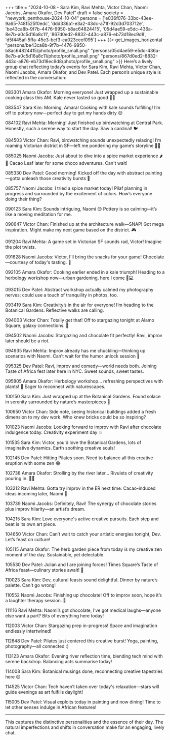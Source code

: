 +++
title = "2024-10-08 - Sara Kim, Ravi Mehta, Victor Chan, Naomi Jacobs, Amara Okafor, Dev Patel"
draft = false
society = "newyork_penthouse-2024-10-04"
persons = ['e036f076-33bc-43ee-9a65-748f525f0edc', 'ddd336a1-e3a2-43dc-a71f-92d3d703712e', 'be43ca8b-9f7b-4476-9950-b8ac64824415', '05d4ae59-e5dc-436a-8e7b-a0c5d16a8c11', '867d0ed2-8832-443c-a876-eb73d18ec9d8', 'd5f445af-5ffa-45e3-bcf3-ca023ceef095']
+++
{{< get_images_horizontal "persons/be43ca8b-9f7b-4476-9950-b8ac64824415/photo/profile_small.png" "persons/05d4ae59-e5dc-436a-8e7b-a0c5d16a8c11/photo/profile_small.png" "persons/867d0ed2-8832-443c-a876-eb73d18ec9d8/photo/profile_small.png" >}}
Here’s a lively group chat reflecting today’s events for Sara Kim, Ravi Mehta, Victor Chan, Naomi Jacobs, Amara Okafor, and Dev Patel. Each person’s unique style is reflected in the conversation:

---

083301 Amara Okafor: Morning everyone! Just wrapped up a sustainable cooking class this AM. Kale never tasted so good 🍃😋

083547 Sara Kim: Morning, Amara! Cooking with kale sounds fulfilling! I’m off to pottery now—perfect day to get my hands dirty 😊

084102 Ravi Mehta: Morning! Just finished up birdwatching at Central Park. Honestly, such a serene way to start the day. Saw a cardinal! 🐦

084503 Victor Chan: Ravi, birdwatching sounds unexpectedly relaxing! I’m roaming Victorian district in SF—left me pondering my game’s storyline 🤔📸

085025 Naomi Jacobs: Just about to dive into a spice market experience 🌶️🧂 Cacao Leaf later for some choco adventures. Can't wait!

085330 Dev Patel: Good morning! Kicked off the day with abstract painting—gotta unleash those creativity bursts 🎨

085757 Naomi Jacobs: I tried a spice market today! Pilaf planning in progress and surrounded by the excitement of colors. How’s everyone doing their thing?

090123 Sara Kim: Sounds intriguing, Naomi 😊 Pottery is so calming—it’s like a moving meditation for me.

090647 Victor Chan: Finished up at the architecture walk—SNAP! Got mega inspiration. Might make my next game based on the district. 🎮

091204 Ravi Mehta: A game set in Victorian SF sounds rad, Victor! Imagine the plot twists.

091628 Naomi Jacobs: Victor, I'll bring the snacks for your game! Chocolate—courtesy of today's tasting. 🍫

092105 Amara Okafor: Cooking earlier ended in a kale triumph! Heading to a herbology workshop now—urban gardening, here I come 🌱💻

093015 Dev Patel: Abstract workshop actually calmed my photography nerves; could use a touch of tranquility in photos, too.

093419 Sara Kim: Creativity’s in the air for everyone! I’m heading to the Botanical Gardens. Reflective walks are calling.

094003 Victor Chan: Totally get that! Off to stargazing tonight at Alamo Square; galaxy connections. 🌌

094502 Naomi Jacobs: Stargazing and chocolate fit perfectly! Ravi, improv later should be a riot. 

094935 Ravi Mehta: Improv already has me chuckling—thinking up scenarios with Naomi. Can’t wait for the humor unlock session 🤣

095325 Dev Patel: Ravi, improv and comedy—world needs both. Joining Taste of Africa fest later here in NYC. Sweet sounds, sweet tastes.

095805 Amara Okafor: Herbology workshop... refreshing perspectives with plants! 🌿 Eager to reconnect with naturescapes.

100150 Sara Kim: Just wrapped up at the Botanical Gardens. Found solace in serenity surrounded by nature’s masterpieces 🌳

100650 Victor Chan: Side note, seeing historical buildings added a fresh dimension to my dev work. Who knew bricks could be so inspiring?

101023 Naomi Jacobs: Looking forward to improv with Ravi after chocolate indulgence today. Creativity experiment day 💥

101535 Sara Kim: Victor, you'd love the Botanical Gardens, lots of imaginative dynamics. Earth soothing creative souls!

102145 Dev Patel: Hitting Pilates soon. Need to balance all this creative eruption with some zen 😂

102738 Amara Okafor: Strolling by the river later... Rivulets of creativity pouring in. 🌊🧠

103212 Ravi Mehta: Gotta try improv in the ER next time. Cacao-induced ideas incoming later, Naomi 🍷

103739 Naomi Jacobs: Definitely, Ravi! The synergy of chocolate stories plus improv hilarity—an artist’s dream.

104215 Sara Kim: Love everyone's active creative pursuits. Each step and beat is its own art piece.

104650 Victor Chan: Can’t wait to catch your artistic energies tonight, Dev. Let’s feast on culture!

105115 Amara Okafor: The herb garden piece from today is my creative zen moment of the day. Sustainable, yet delectable.

105530 Dev Patel: Julian and I are joining forces! Times Square’s Taste of Africa feast—culinary stories await! 🍲

110023 Sara Kim: Dev, cultural feasts sound delightful. Dinner by nature’s palette. Can't go wrong!

110552 Naomi Jacobs: Finishing up chocolate! Off to improv soon, hope it’s a laughter therapy session. 🤩

111116 Ravi Mehta: Naomi’s got chocolate, I’ve got medical laughs—anyone else want a part? Bits of everything here today!

112003 Victor Chan: Stargazing prep in-progress! Space and imagination endlessly intertwined!

112648 Dev Patel: Pilates just centered this creative burst! Yoga, painting, photography—all connected :)

113123 Amara Okafor: Evening river reflection time, blending tech mind with serene backdrop. Balancing acts summarise today!

114008 Sara Kim: Botanical musings done, reconnecting creative tapestries here 😊

114525 Victor Chan: Tech haven’t taken over today's relaxation—stars will guide evenings as art fulfills daylight!

115005 Dev Patel: Visual exploits today in painting and now dining! Time to let other senses indulge in African features!

---

This captures the distinctive personalities and the essence of their day. The natural imperfections and shifts in conversation make for an engaging, lively chat.
